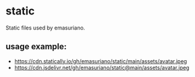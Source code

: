 # static

Static files used by emasuriano.

## usage example:
- https://cdn.statically.io/gh/emasuriano/static/main/assets/avatar.jpeg
- https://cdn.jsdelivr.net/gh/emasuriano/static@main/assets/avatar.jpeg

